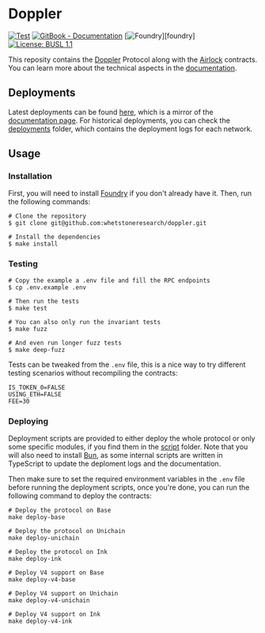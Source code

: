 # Doppler

[![Test](https://github.com/whetstoneresearch/doppler/actions/workflows/test.yml/badge.svg)](https://github.com/whetstoneresearch/doppler/actions/workflows/test.yml)
[![GitBook - Documentation](https://img.shields.io/badge/GitBook-Documentation-purple?logo=gitbook&logoColor=white)](https://docs.doppler.lol)
[![Foundry][foundry-badge]][foundry]
[![License: BUSL 1.1](https://img.shields.io/badge/License-BUSL%201.1-blue.svg)](https://github.com/whetstoneresearch/doppler/blob/main/LICENSE)

[foundry-badge]: https://img.shields.io/badge/Built%20with-Foundry-FFDB1C.svg

This reposity contains the [Doppler](docs/Doppler.md) Protocol along with the [Airlock](/docs/Airlock.md) contracts. You can learn more about the technical aspects in the [documentation](https://docs.doppler.lol).

## Deployments

Latest deployments can be found [here](./Deployments.md), which is a mirror of the [documentation page](https://docs.doppler.lol/resources/contract-addresses). For historical deployments, you can check the [deployments](./deployments/) folder, which contains the deployment logs for each network.

## Usage

### Installation

First, you will need to install [Foundry](https://book.getfoundry.sh/getting-started/installation) if you don't already have it. Then, run the following commands:

```shell
# Clone the repository
$ git clone git@github.com:whetstoneresearch/doppler.git

# Install the dependencies
$ make install
```

### Testing

```shell
# Copy the example a .env file and fill the RPC endpoints
$ cp .env.example .env

# Then run the tests
$ make test

# You can also only run the invariant tests
$ make fuzz

# And even run longer fuzz tests
$ make deep-fuzz
```

Tests can be tweaked from the `.env` file, this is a nice way to try different testing scenarios without recompiling the contracts:

```shell
IS_TOKEN_0=FALSE
USING_ETH=FALSE
FEE=30
```

### Deploying

Deployment scripts are provided to either deploy the whole protocol or only some specific modules, if you find them in the [script](/script) folder. Note that you will also need to install [Bun](https://bun.sh/), as some internal scripts are written in TypeScript to update the deploment logs and the documentation.

Then make sure to set the required environment variables in the `.env` file before running the deployment scripts, once you're done, you can run the following command to deploy the contracts:

```shell
# Deploy the protocol on Base
make deploy-base

# Deploy the protocol on Unichain
make deploy-unichain

# Deploy the protocol on Ink
make deploy-ink

# Deploy V4 support on Base
make deploy-v4-base

# Deploy V4 support on Unichain
make deploy-v4-unichain

# Deploy V4 support on Ink
make deploy-v4-ink
```
